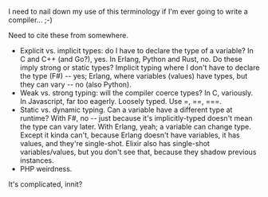 I need to nail down my use of this terminology if I'm ever going to write a compiler... ;-)

Need to cite these from somewhere.

- Explicit vs. implicit types: do I have to declare the type of a variable? In C and C++ (and Go?), yes. In Erlang,
  Python and Rust, no. Do these imply strong or static types? Implicit typing where I don't have to declare the type
  (F#) -- yes; Erlang, where variables (values) have types, but they can vary -- no (also Python).
- Weak vs. strong typing: will the compiler coerce types? In C, variously. In Javascript, far too eagerly. Loosely typed. Use =, ==, ===.
- Static vs. dynamic typing. Can a variable have a different type at runtime? With F#, no -- just because it's
  implicitly-typed doesn't mean the type can vary later. With Erlang, yeah; a variable can change type. Except it kinda
  can't, because Erlang doesn't have variables, it has values, and they're single-shot. Elixir also has single-shot
  variables/values, but you don't see that, because they shadow previous instances.
- PHP weirdness.

It's complicated, innit?
